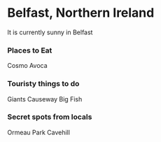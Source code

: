 # Belfast, Northern Ireland

It is currently sunny in Belfast


### Places to Eat

Cosmo
Avoca


### Touristy things to do

Giants Causeway
Big Fish

### Secret spots from locals

Ormeau Park
Cavehill
